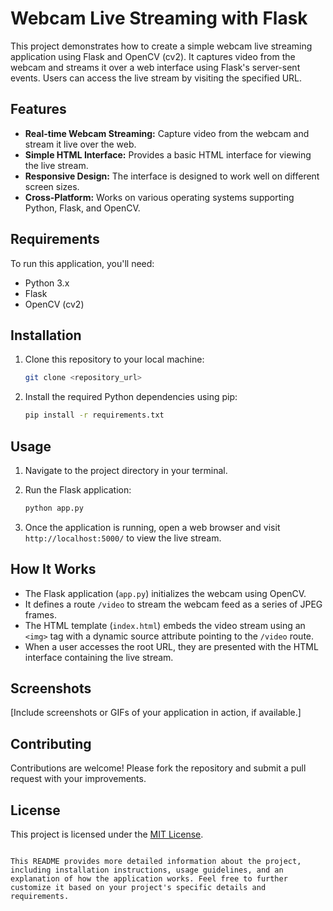 
# Webcam Live Streaming with Flask

This project demonstrates how to create a simple webcam live streaming application using Flask and OpenCV (cv2). It captures video from the webcam and streams it over a web interface using Flask's server-sent events. Users can access the live stream by visiting the specified URL.

## Features

- **Real-time Webcam Streaming:** Capture video from the webcam and stream it live over the web.
- **Simple HTML Interface:** Provides a basic HTML interface for viewing the live stream.
- **Responsive Design:** The interface is designed to work well on different screen sizes.
- **Cross-Platform:** Works on various operating systems supporting Python, Flask, and OpenCV.

## Requirements

To run this application, you'll need:

- Python 3.x
- Flask
- OpenCV (cv2)

## Installation

1. Clone this repository to your local machine:

   ```bash
   git clone <repository_url>
   ```

2. Install the required Python dependencies using pip:

   ```bash
   pip install -r requirements.txt
   ```

## Usage

1. Navigate to the project directory in your terminal.
2. Run the Flask application:

   ```bash
   python app.py
   ```

3. Once the application is running, open a web browser and visit `http://localhost:5000/` to view the live stream.

## How It Works

- The Flask application (`app.py`) initializes the webcam using OpenCV.
- It defines a route `/video` to stream the webcam feed as a series of JPEG frames.
- The HTML template (`index.html`) embeds the video stream using an `<img>` tag with a dynamic source attribute pointing to the `/video` route.
- When a user accesses the root URL, they are presented with the HTML interface containing the live stream.

## Screenshots

[Include screenshots or GIFs of your application in action, if available.]

## Contributing

Contributions are welcome! Please fork the repository and submit a pull request with your improvements.

## License

This project is licensed under the [MIT License](LICENSE).
```

This README provides more detailed information about the project, including installation instructions, usage guidelines, and an explanation of how the application works. Feel free to further customize it based on your project's specific details and requirements.
